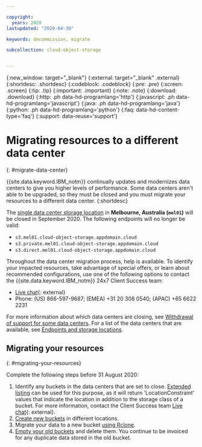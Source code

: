 ```yaml
---

copyright:
  years: 2020
lastupdated: "2020-04-30"

keywords: decommission, migrate

subcollection: cloud-object-storage


---
```

{:new_window: target="_blank"}
{:external: target="_blank" .external}
{:shortdesc: .shortdesc}
{:codeblock: .codeblock}
{:pre: .pre}
{:screen: .screen}
{:tip: .tip}
{:important: .important}
{:note: .note}
{:download: .download} 
{:http: .ph data-hd-programlang='http'} 
{:javascript: .ph data-hd-programlang='javascript'} 
{:java: .ph data-hd-programlang='java'} 
{:python: .ph data-hd-programlang='python'}
{:faq: data-hd-content-type='faq'}
{:support: data-reuse='support'}

# Migrating resources to a different data center
{: #migrate-data-center}

{{site.data.keyword.IBM_notm}} continually updates and modernizes data centers to give you higher levels of performance. Some data centers aren't able to be upgraded, so they must be closed and you must migrate your resources to a different data center.
{:shortdesc}

The [single data center storage location](/docs/cloud-object-storage?topic=cloud-object-storage-endpoints#endpoints-zone) in **Melbourne, Australia (`mel01`)** will be closed in September 2020. The following endpoints will no longer be valid:

- `s3.mel01.cloud-object-storage.appdomain.cloud`
- `s3.private.mel01.cloud-object-storage.appdomain.cloud`
- `s3.direct.mel01.cloud-object-storage.appdomain.cloud` 

Throughout the data center migration process, help is available. To identify your impacted resources, take advantage of special offers, or learn about recommended configurations, use one of the following options to contact the {{site.data.keyword.IBM_notm}} 24x7 Client Success team: 
  * [Live chat](https://www.ibm.com/cloud/data-centers/?focusArea=WCP%20-%20Pooled%20CSM&contactmodule){: external}
  * Phone: (US) 866-597-9687; (EMEA) +31 20 308 0540; (APAC) +65 6622 2231

For more information about which data centers are closing, see [Withdrawal of support for some data centers](/docs/get-support?topic=get-support-dc-migrate). For a list of the data centers that are available, see [Endpoints and storage locations](/docs/services/cloud-object-storage?topic=cloud-object-storage-endpoints).

## Migrating your resources
{: #migrating-your-resources}
 
Complete the following steps before 31 August 2020: 

1. Identify any buckets in the data centers that are set to close. [Extended listing](/docs/cloud-object-storage?topic=cloud-object-storage-compatibility-api-bucket-operations#compatibility-api-list-buckets-extended) can be used for this purpose, as it will return 'LocationConstraint' values that indicate the location in addition to the storage class of a bucket. For more information, contact the Client Success team [Live chat](https://www.ibm.com/cloud/data-centers/?focusArea=WCP%20-%20Pooled%20CSM&contactmodule){: external}. 
2. [Create new buckets](/docs/cloud-object-storage?topic=cloud-object-storage-getting-started#gs-create-buckets) in different locations. 
3. Migrate your data to a new bucket [using Rclone](https://cloud.ibm.com/docs/services/cloud-object-storage?topic=cloud-object-storage-region-copy).
4. [Empty your old buckets](/docs/basics?topic=cloud-object-storage-deleting-multiple-objects-patterns) and delete them. You continue to be invoiced for any duplicate data stored in the old bucket.





